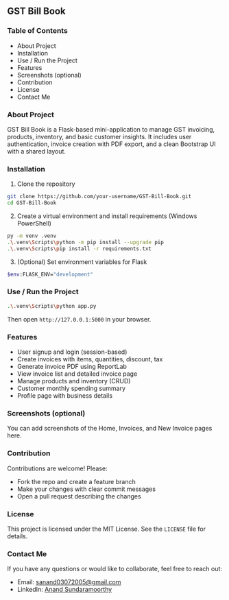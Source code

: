 ## GST Bill Book

### Table of Contents
- About Project
- Installation
- Use / Run the Project
- Features
- Screenshots (optional)
- Contribution
- License
- Contact Me

### About Project
GST Bill Book is a Flask-based mini-application to manage GST invoicing, products, inventory, and basic customer insights. It includes user authentication, invoice creation with PDF export, and a clean Bootstrap UI with a shared layout.

### Installation
1) Clone the repository
```bash
git clone https://github.com/your-username/GST-Bill-Book.git
cd GST-Bill-Book
```
2) Create a virtual environment and install requirements (Windows PowerShell)
```bash
py -m venv .venv
.\.venv\Scripts\python -m pip install --upgrade pip
.\.venv\Scripts\pip install -r requirements.txt
```
3) (Optional) Set environment variables for Flask
```bash
$env:FLASK_ENV="development"
```

### Use / Run the Project
```bash
.\.venv\Scripts\python app.py
```
Then open `http://127.0.0.1:5000` in your browser.

### Features
- User signup and login (session-based)
- Create invoices with items, quantities, discount, tax
- Generate invoice PDF using ReportLab
- View invoice list and detailed invoice page
- Manage products and inventory (CRUD)
- Customer monthly spending summary
- Profile page with business details

### Screenshots (optional)
You can add screenshots of the Home, Invoices, and New Invoice pages here.

### Contribution
Contributions are welcome! Please:
- Fork the repo and create a feature branch
- Make your changes with clear commit messages
- Open a pull request describing the changes

### License
This project is licensed under the MIT License. See the `LICENSE` file for details.

### Contact Me
If you have any questions or would like to collaborate, feel free to reach out:
- Email: [sanand03072005@gmail.com](mailto:sanand03072005@gmail.com?subject=Inquiry%20About%20GST%20Bill%20Book&body=Hi%20Anand,%0A%0AI'm%20interested%20in%20learning%20more%20about%20the%20GST%20Bill%20Book%20you%20developed.%20I%20have%20some%20questions%20about%20its%20features,%20invoice%20generation,%20and%20possible%20collaboration.%0A%0AThank%20you!%0A%0ABest%20regards,%0A[Your%20Name])
- LinkedIn: [Anand Sundaramoorthy](https://www.linkedin.com/in/anandsundaramoorthysa/)




